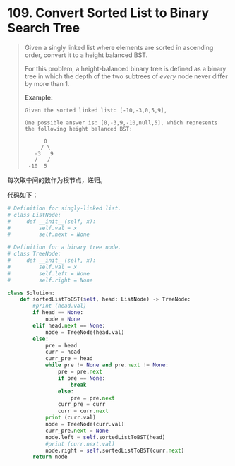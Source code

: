 # 109. Convert Sorted List to Binary Search Tree

> Given a singly linked list where elements are sorted in ascending order, convert it to a height balanced BST.
>
> For this problem, a height-balanced binary tree is defined as a binary tree in which the depth of the two subtrees of *every* node never differ by more than 1.
>
> **Example:**
>
> ```
> Given the sorted linked list: [-10,-3,0,5,9],
> 
> One possible answer is: [0,-3,9,-10,null,5], which represents the following height balanced BST:
> 
>       0
>      / \
>    -3   9
>    /   /
>  -10  5
> ```

每次取中间的数作为根节点，递归。

代码如下：

```python
# Definition for singly-linked list.
# class ListNode:
#     def __init__(self, x):
#         self.val = x
#         self.next = None

# Definition for a binary tree node.
# class TreeNode:
#     def __init__(self, x):
#         self.val = x
#         self.left = None
#         self.right = None

class Solution:
    def sortedListToBST(self, head: ListNode) -> TreeNode:
        #print (head.val)
        if head == None:
            node = None
        elif head.next == None:
            node = TreeNode(head.val)
        else:
            pre = head
            curr = head
            curr_pre = head
            while pre != None and pre.next != None:
                pre = pre.next
                if pre == None:
                    break
                else:
                    pre = pre.next
                curr_pre = curr
                curr = curr.next
            print (curr.val)
            node = TreeNode(curr.val)
            curr_pre.next = None
            node.left = self.sortedListToBST(head)
            #print (curr.next.val)
            node.right = self.sortedListToBST(curr.next)
        return node
```

